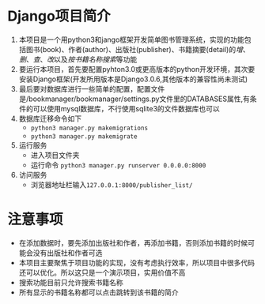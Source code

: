 # Django项目简介
1. 本项目是一个用python3和jango框架开发简单图书管理系统，实现的功能包括图书(book)、作者(author)、出版社(publisher)、书籍摘要(detail)的*增*、*删*、*查*、*改*以及*按书籍名称搜索*等功能
2. 要运行本项目，首先要配置pyhton3.0或更高版本的python开发环境，其次要安装Django框架(开发所用版本是Django3.0.6,其他版本的兼容性尚未测试)
3. 最后要对数据库进行一些简单的配置，配置文件是/bookmanager/bookmanager/settings.py文件里的DATABASES属性,有条件的可以使用mysql数据库，不行使用sqlite3的文件数据库也可以
4. 数据库迁移命令如下
   + `python3 manager.py makemigrations`
   + `python3 manager.py makemigrate`
5. 运行服务
   + 进入项目文件夹
   + 运行命令 `python3 manager.py runserver 0.0.0.0:8000`
6. 访问服务
   + 浏览器地址栏输入`127.0.0.1:8000/publisher_list/`

# 注意事项
+ 在添加数据时，要先添加出版社和作者，再添加书籍，否则添加书籍的时候可能会没有出版社和作者可选
+ 本项目主要聚焦于项目功能的实现，没有考虑执行效率，所以项目中很多代码还可以优化。所以这只是一个演示项目，实用价值不高
+ 搜索功能目前只允许搜索书籍名称
+ 所有显示的书籍名称都可以点击跳转到该书籍的简介
